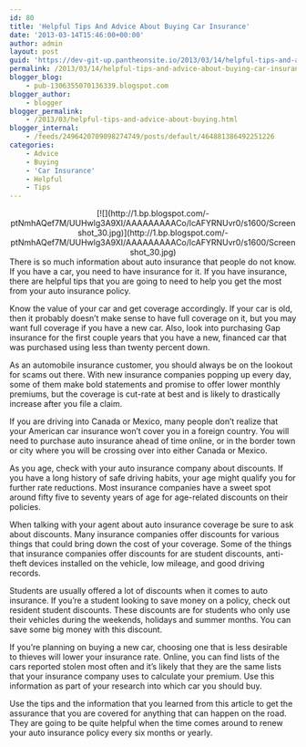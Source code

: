 ```yaml
---
id: 80
title: 'Helpful Tips And Advice About Buying Car Insurance'
date: '2013-03-14T15:46:00+00:00'
author: admin
layout: post
guid: 'https://dev-git-up.pantheonsite.io/2013/03/14/helpful-tips-and-advice-about-buying-car-insurance/'
permalink: /2013/03/14/helpful-tips-and-advice-about-buying-car-insurance/
blogger_blog:
    - pub-1306355070136339.blogspot.com
blogger_author:
    - blogger
blogger_permalink:
    - /2013/03/helpful-tips-and-advice-about-buying.html
blogger_internal:
    - /feeds/2496420709098274749/posts/default/464881386492251226
categories:
    - Advice
    - Buying
    - 'Car Insurance'
    - Helpful
    - Tips
---
```


<div dir="ltr" style="text-align: left;"><div style="clear: both; text-align: center;"></div><div style="clear: both; text-align: center;"></div><div style="clear: both; text-align: center;">[![](http://1.bp.blogspot.com/-ptNmhAQef7M/UUHwlg3A9XI/AAAAAAAAACo/lcAFYRNUvr0/s1600/Screenshot_30.jpg)](http://1.bp.blogspot.com/-ptNmhAQef7M/UUHwlg3A9XI/AAAAAAAAACo/lcAFYRNUvr0/s1600/Screenshot_30.jpg)</div><div style="clear: both; text-align: center;"></div>There is so much information about auto insurance that people do not know. If you have a car, you need to have insurance for it. If you have insurance, there are helpful tips that you are going to need to help you get the most from your auto insurance policy.

Know the value of your car and get coverage accordingly. If your car is old, then it probably doesn’t make sense to have full coverage on it, but you may want full coverage if you have a new car. Also, look into purchasing Gap insurance for the first couple years that you have a new, financed car that was purchased using less than twenty percent down.

As an automobile insurance customer, you should always be on the lookout for scams out there. With new insurance companies popping up every day, some of them make bold statements and promise to offer lower monthly premiums, but the coverage is cut-rate at best and is likely to drastically increase after you file a claim.

If you are driving into Canada or Mexico, many people don’t realize that your American car insurance won’t cover you in a foreign country. You will need to purchase auto insurance ahead of time online, or in the border town or city where you will be crossing over into either Canada or Mexico.

As you age, check with your auto insurance company about discounts. If you have a long history of safe driving habits, your age might qualify you for further rate reductions. Most insurance companies have a sweet spot around fifty five to seventy years of age for age-related discounts on their policies.

When talking with your agent about auto insurance coverage be sure to ask about discounts. Many insurance companies offer discounts for various things that could bring down the cost of your coverage. Some of the things that insurance companies offer discounts for are student discounts, anti-theft devices installed on the vehicle, low mileage, and good driving records.

Students are usually offered a lot of discounts when it comes to auto insurance. If you’re a student looking to save money on a policy, check out resident student discounts. These discounts are for students who only use their vehicles during the weekends, holidays and summer months. You can save some big money with this discount.

If you’re planning on buying a new car, choosing one that is less desirable to thieves will lower your insurance rate. Online, you can find lists of the cars reported stolen most often and it’s likely that they are the same lists that your insurance company uses to calculate your premium. Use this information as part of your research into which car you should buy.

Use the tips and the information that you learned from this article to get the assurance that you are covered for anything that can happen on the road. They are going to be quite helpful when the time comes around to renew your auto insurance policy every six months or yearly.

</div>